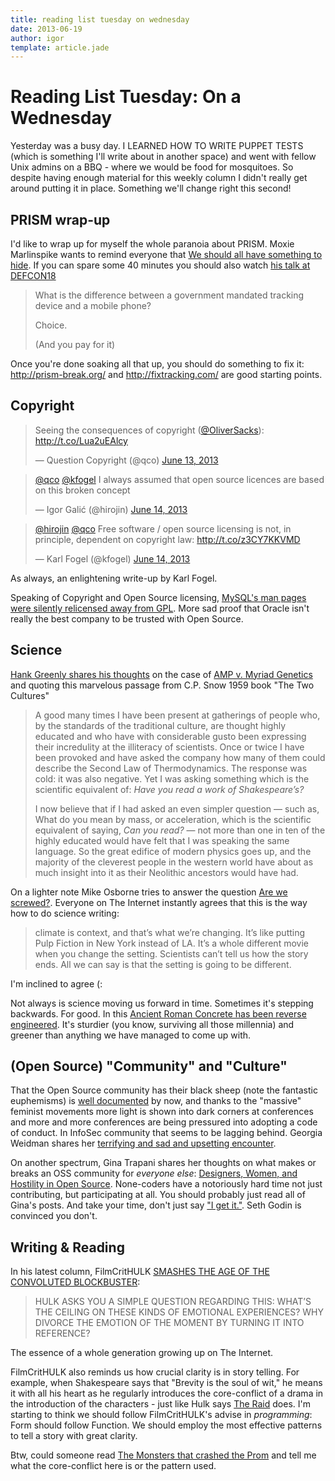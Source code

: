 ```yaml
---
title: reading list tuesday on wednesday
date: 2013-06-19
author: igor
template: article.jade
---
```


# Reading List Tuesday: On a Wednesday

Yesterday was a busy day.
I LEARNED HOW TO WRITE PUPPET TESTS (which is something I'll write about in another space) and went with fellow Unix admins on a BBQ - where we would be food for mosquitoes.
So despite having enough material for this weekly column I didn't really get around putting it in place.
Something we'll change right this second!

## PRISM wrap-up

I'd like to wrap up for myself the whole paranoia about PRISM.
Moxie Marlinspike wants to remind everyone that [We should all have something to hide](http://www.thoughtcrime.org/blog/we-should-all-have-something-to-hide/).
If you can spare some 40 minutes you should also watch [his talk at DEFCON18](https://www.youtube.com/watch?v=eG0KrT6pBPk)

> What is the difference between a government mandated tracking device and a mobile phone?
>
> Choice.
>
> (And you pay for it)

Once you're done soaking all that up, you should do something to fix it: <http://prism-break.org/> and <http://fixtracking.com/> are good starting points.

## Copyright

<blockquote class="twitter-tweet"><p>Seeing the consequences of copyright (<a href="https://twitter.com/OliverSacks">@OliverSacks</a>): <a href="http://t.co/Lua2uEAlcy">http://t.co/Lua2uEAlcy</a></p>&mdash; Question Copyright (@qco) <a href="https://twitter.com/qco/statuses/345273899354841089">June 13, 2013</a></blockquote><script async src="//platform.twitter.com/widgets.js" charset="utf-8"></script>
<blockquote class="twitter-tweet"><p><a href="https://twitter.com/qco">@qco</a> <a href="https://twitter.com/kfogel">@kfogel</a> I always assumed that open source licences are based on this broken concept</p>&mdash; Igor Galić (@hirojin) <a href="https://twitter.com/hirojin/statuses/345427467487551488">June 14, 2013</a></blockquote><script async src="//platform.twitter.com/widgets.js" charset="utf-8"></script>
<blockquote class="twitter-tweet"><p><a href="https://twitter.com/hirojin">@hirojin</a> <a href="https://twitter.com/qco">@qco</a> Free software / open source licensing is not, in principle, dependent on copyright law: <a href="http://t.co/z3CY7KKVMD">http://t.co/z3CY7KKVMD</a></p>&mdash; Karl Fogel (@kfogel) <a href="https://twitter.com/kfogel/statuses/345572108446887937">June 14, 2013</a></blockquote> <script async src="//platform.twitter.com/widgets.js" charset="utf-8"></script>

As always, an enlightening write-up by Karl Fogel.

Speaking of Copyright and Open Source licensing, [MySQL's man pages were silently relicensed away from GPL](https://blog.mariadb.org/mysql-man-pages-silently-relicensed-away-from-gpl/).
More sad proof that Oracle isn't really the best company to be trusted with Open Source.

## Science

[Hank Greenly shares his thoughts](http://blogs.law.stanford.edu/lawandbiosciences/2013/06/13/a-side-note-on-amp-v-myriad-genetics-the-curious-concurrence-of-justice-antonin-scalia/) on the case of [AMP v. Myriad Genetics](http://scopeblog.stanford.edu/2013/06/13/a-closer-look-at-supreme-courts-decision-on-gene-patenting/) and quoting this marvelous passage from C.P. Snow 1959 book "The Two Cultures"

> A good many times I have been present at gatherings of people who, by the standards of the traditional culture, are thought highly educated and who have with considerable gusto been expressing their incredulity at the illiteracy of scientists.
> Once or twice I have been provoked and have asked the company how many of them could describe the Second Law of Thermodynamics.
> The response was cold: it was also negative.
> Yet I was asking something which is the scientific equivalent of: *Have you read a work of Shakespeare’s?*
>
> I now believe that if I had asked an even simpler question — such as, What do you mean by mass, or acceleration, which is the scientific equivalent of saying, *Can you read?* — not more than one in ten of the highly educated would have felt that I was speaking the same language.
> So the great edifice of modern physics goes up, and the majority of the cleverest people in the western world have about as much insight into it as their Neolithic ancestors would have had.

On a lighter note Mike Osborne tries to answer the question [Are we screwed?](http://www.stanford.edu/group/anthropocene/cgi-bin/wordpress/essay-how-am-i-supposed-to-answer-are-we-screwed/).
Everyone on The Internet instantly agrees that this is the way how to do science writing:

> climate is context, and that’s what we’re changing.
> It’s like putting Pulp Fiction in New York instead of LA.
> It’s a whole different movie when you change the setting.
> Scientists can’t tell us how the story ends.
> All we can say is that the setting is going to be different.

I'm inclined to agree (:

Not always is science moving us forward in time.
Sometimes it's stepping backwards.
For good.
In this [Ancient Roman Concrete has been reverse engineered](http://mobile.businessweek.com/articles/2013-06-14/ancient-roman-concrete-is-about-to-revolutionize-modern-architecture).
It's sturdier (you know, surviving all those millennia) and greener than anything we have managed to come up with.

## (Open Source) "Community" and "Culture"

That the Open Source community has their black sheep (note the fantastic euphemisms) is [well documented](http://geekfeminism.wikia.com/wiki/Geek_Feminism_Wiki) by now, and thanks to the "massive" feminist movements more light is shown into dark corners at conferences and more and more conferences are being pressured into adopting a code of conduct.
In InfoSec community that seems to be lagging behind.
Georgia Weidman shares her [terrifying and sad and upsetting encounter](http://georgiaweidman.com/wordpress/guess-you-thought-i-was-someone-to-mess-with/).

On another spectrum, Gina Trapani shares her thoughts on what makes or breaks an OSS community for *everyone else*: [Designers, Women, and Hostility in Open Source](http://smarterware.org/7550/designers-women-and-hostility-in-open-source).
None-coders have a notoriously hard time not just contributing, but participating at all.
You should probably just read all of Gina's posts.
And take your time, don't just say ["I get it."](http://sethgodin.typepad.com/seths_blog/2013/06/i-get-it.html).
Seth Godin is convinced you don't.

## Writing & Reading

In his latest column, FilmCritHULK [SMASHES THE AGE OF THE CONVOLUTED BLOCKBUSTER](http://badassdigest.com/2013/06/12/film-crit-hulk-smash-the-age-of-the-convoluted-blockbuster/):

> HULK ASKS YOU A SIMPLE QUESTION REGARDING THIS: WHAT’S THE CEILING ON THESE KINDS OF EMOTIONAL EXPERIENCES? WHY DIVORCE THE EMOTION OF THE MOMENT BY TURNING IT INTO REFERENCE?

The essence of a whole generation growing up on The Internet.

FilmCritHULK also reminds us how crucial clarity is in story telling.
For example, when Shakespeare says that "Brevity is the soul of wit," he means it with all his heart as he regularly introduces the core-conflict of a drama in the introduction of the characters - just like Hulk says [The Raid](http://www.imdb.com/title/tt1899353/) does.
I'm starting to think we should follow FilmCritHULK's advise in *programming*: Form should follow Function.
We should employ the most effective patterns to tell a story with great clarity.

Btw, could someone read [The Monsters that crashed the Prom](http://io9.com/concept-art-writing-prompt-the-monsters-that-crashed-t-513586914) and tell me what the core-conflict here is or the pattern used.
